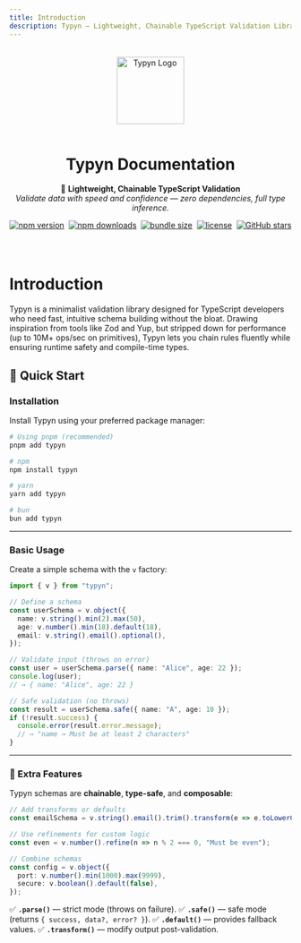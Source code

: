 ```yaml
---
title: Introduction
description: Typyn — Lightweight, Chainable TypeScript Validation Library
---
```


<div align="center" style="margin-top: 2rem; margin-bottom: 5rem;">

  <img src="/assets/logo.png" alt="Typyn Logo" width="120" style="margin-bottom: 1rem;" />

  <h1><b>Typyn Documentation</b></h1>

  <p>
    🚀 <b>Lightweight, Chainable TypeScript Validation</b><br/>
    <i>Validate data with speed and confidence — zero dependencies, full type inference.</i>
  </p>

  <p align="center" style="margin: 12px 0; display: flex; justify-content: center; gap: 8px; flex-wrap: wrap;">
    <a href="https://www.npmjs.com/package/typyn">
      <img src="https://img.shields.io/npm/v/typyn?color=2b8a3e&label=version" alt="npm version"/>
    </a>
    <a href="https://www.npmjs.com/package/typyn">
      <img src="https://img.shields.io/npm/dm/typyn?color=4C8BF5" alt="npm downloads"/>
    </a>
    <a href="https://bundlephobia.com/package/typyn">
      <img src="https://img.shields.io/bundlephobia/minzip/typyn?color=orange" alt="bundle size"/>
    </a>
    <a href="https://github.com/ManojKumar2920/typyn/blob/main/LICENSE">
      <img src="https://img.shields.io/npm/l/typyn?color=blue" alt="license"/>
    </a>
    <a href="https://github.com/ManojKumar2920/typyn">
      <img src="https://img.shields.io/github/stars/ManojKumar2920/typyn?style=social" alt="GitHub stars"/>
    </a>
  </p>


</div>


# Introduction


Typyn is a minimalist validation library designed for TypeScript developers who need fast, intuitive schema building without the bloat. Drawing inspiration from tools like Zod and Yup, but stripped down for performance (up to 10M+ ops/sec on primitives), Typyn lets you chain rules fluently while ensuring runtime safety and compile-time types.

## 🚀 Quick Start

### Installation

Install Typyn using your preferred package manager:

```bash
# Using pnpm (recommended)
pnpm add typyn

# npm
npm install typyn

# yarn
yarn add typyn

# bun
bun add typyn
```

---

### Basic Usage

Create a simple schema with the `v` factory:

```ts
import { v } from "typyn";

// Define a schema
const userSchema = v.object({
  name: v.string().min(2).max(50),
  age: v.number().min(18).default(18),
  email: v.string().email().optional(),
});

// Validate input (throws on error)
const user = userSchema.parse({ name: "Alice", age: 22 });
console.log(user);
// → { name: "Alice", age: 22 }

// Safe validation (no throws)
const result = userSchema.safe({ name: "A", age: 10 });
if (!result.success) {
  console.error(result.error.message);
  // → "name → Must be at least 2 characters"
}
```

---

### 🧩 Extra Features

Typyn schemas are **chainable**, **type-safe**, and **composable**:

```ts
// Add transforms or defaults
const emailSchema = v.string().email().trim().transform(e => e.toLowerCase());

// Use refinements for custom logic
const even = v.number().refine(n => n % 2 === 0, "Must be even");

// Combine schemas
const config = v.object({
  port: v.number().min(1000).max(9999),
  secure: v.boolean().default(false),
});
```

✅ **`.parse()`** — strict mode (throws on failure).
✅ **`.safe()`** — safe mode (returns `{ success, data?, error? }`).
✅ **`.default()`** — provides fallback values.
✅ **`.transform()`** — modify output post-validation.

